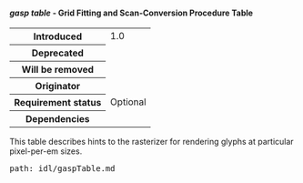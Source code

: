 <h4 id="gasp"><dfn>gasp table</dfn> - Grid Fitting and Scan-Conversion Procedure Table</h4>
<table>
    <tr><th>Introduced</th> <td> 1.0 </td> </tr>
    <tr><th>Deprecated</th> <td> </td> </tr>
    <tr><th>Will be removed</th> <td> </td> </tr>
    <tr><th>Originator</th> <td> </td> </tr>
    <tr><th>Requirement status</th> <td> Optional</td> </tr>
    <tr><th>Dependencies</th> <td> </td>  </tr>
</table>

This table describes hints to the rasterizer for rendering glyphs at particular pixel-per-em sizes.

<pre class=include>path: idl/gaspTable.md</pre>

